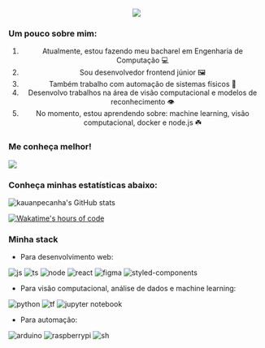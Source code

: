 <!---->
<h1 align="center">
    <img src="https://readme-typing-svg.herokuapp.com/?font=Righteous&size=35&center=true&vCenter=true&width=500&height=70&duration=4000&lines=Olá!+👋;+Sou+o+Kauan+Peçanha!;" />
</h1>

### Um pouco sobre mim:
<ol>
  <li align="center">Atualmente, estou fazendo meu bacharel em Engenharia de Computação 💻</li>
  <li align="center">Sou desenvolvedor frontend júnior 🖼️</li>
  <li align="center">Também trabalho com automação de sistemas físicos 🤖</li>
  <li align="center">Desenvolvo trabalhos na área de visão computacional e modelos de reconhecimento 👁️</li>
  <li align="center">No momento, estou aprendendo sobre: machine learning, visão computacional, docker e node.js ☘️</li>
</ol>

### Me conheça melhor!
<!--Badge do Linkedin-->
<a href="https://www.linkedin.com/in/kauan-peçanha-171539241" target="_blank">
  <img src="https://img.shields.io/badge/LinkedIn-0077B5?style=for-the-badge&logo=linkedin&logoColor=white" target="_blank" />
</a>

### Conheça minhas estatísticas abaixo:

<!--Estatísticas do Github-->
![kauanpecanha's GitHub stats](https://github-readme-stats.vercel.app/api?username=kauanpecanha&count_private=true&hide=stars&theme=midnight-purple)

<!--Linguagens mais programadas no github stats-->
<!-- [![Top Langs](https://github-readme-stats.vercel.app/api/top-langs/?username=kauanpecanha&hide=jupyter%20notebook,c%2B%2B)](https://github.com/kauanpecanha/github-readme-stats) -->

<!--Horas totais de código do wakatime-->
[![Wakatime's hours of code](https://wakatime.com/badge/user/2c59aa78-1393-4679-bb13-0525ed47791b.svg)](https://wakatime.com/@2c59aa78-1393-4679-bb13-0525ed47791b)

### Minha stack

- Para desenvolvimento web:

![js](https://img.shields.io/badge/JavaScript-F7DF1E?style=for-the-badge&logo=javascript&logoColor=black)
![ts](https://img.shields.io/badge/TypeScript-007ACC?style=for-the-badge&logo=typescript&logoColor=white)
![node](https://img.shields.io/badge/Node.js-43853D?style=for-the-badge&logo=node.js&logoColor=white)
![react](https://img.shields.io/badge/React-20232A?style=for-the-badge&logo=react&logoColor=61DAFB)
![figma](https://img.shields.io/badge/Figma-F24E1E?style=for-the-badge&logo=figma&logoColor=white)
![styled-components](https://img.shields.io/badge/styled--components-DB7093?style=for-the-badge&logo=styled-components&logoColor=white)

- Para visão computacional, análise de dados e machine learning:

![python](https://img.shields.io/badge/Python-3776AB?style=for-the-badge&logo=python&logoColor=white)
![tf](https://img.shields.io/badge/TensorFlow-FF6F00?style=for-the-badge&logo=tensorflow&logoColor=white)
![jupyter notebook](https://img.shields.io/badge/Colab-F9AB00?style=for-the-badge&logo=googlecolab&color=525252)

- Para automação:

![arduino](https://img.shields.io/badge/Arduino-00979D?style=for-the-badge&logo=Arduino&logoColor=white)
![raspberrypi](https://img.shields.io/badge/Raspberry%20Pi-A22846?style=for-the-badge&logo=Raspberry%20Pi&logoColor=white)
![sh](https://img.shields.io/badge/Shell_Script-121011?style=for-the-badge&logo=gnu-bash&logoColor=white)
